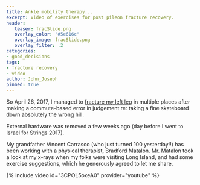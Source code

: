 ```yaml
---
title: Ankle mobility therapy...
excerpt: Video of exercises for post pileon fracture recovery.
header:
   teaser: fracSlide.png
   overlay_color: "#5e616c"
   overlay_image: fracSlide.png
   overlay_filter: .2
categories:
- good_decisions
tags:
- fracture recovery
- video
author: John_Joseph
pinned: true
---
```


So April 26, 2017, I managed to [fracture my left leg](/good_decisions/X-rays/) in multiple places after making a commute-based error in judgement re: taking a fine skateboard down absolutely the wrong hill.

External hardware was removed a few weeks ago (day before I went to Israel for Strings 2017).

My grandfather Vincent Carrasco (who just turned 100 yesterday!!) has been working with a physical therapist, Bradford Matalon. Mr. Matalon took a look at my x-rays when my folks were visiting Long Island, and had some exercise suggestions, which he  generously agreed to let me share.


{% include video id="3CPOL5oxeA0" provider="youtube" %}
